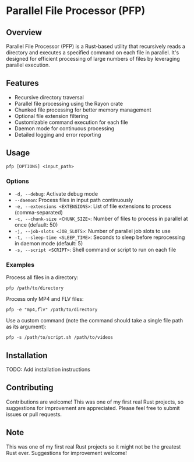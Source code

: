 # Parallel File Processor (PFP)

## Overview

Parallel File Processor (PFP) is a Rust-based utility that recursively reads a directory and executes a specified command on each file in parallel. It's designed for efficient processing of large numbers of files by leveraging parallel execution.

## Features

- Recursive directory traversal
- Parallel file processing using the Rayon crate
- Chunked file processing for better memory management
- Optional file extension filtering
- Customizable command execution for each file
- Daemon mode for continuous processing
- Detailed logging and error reporting

## Usage

```
pfp [OPTIONS] <input_path>
```

### Options

- `-d, --debug`: Activate debug mode
- `--daemon`: Process files in input path continuously
- `-e, --extensions <EXTENSIONS>`: List of file extensions to process (comma-separated)
- `-c, --chunk-size <CHUNK_SIZE>`: Number of files to process in parallel at once (default: 50)
- `-j, --job-slots <JOB_SLOTS>`: Number of parallel job slots to use
- `-t, --sleep-time <SLEEP_TIME>`: Seconds to sleep before reprocessing in daemon mode (default: 5)
- `-s, --script <SCRIPT>`: Shell command or script to run on each file

### Examples

Process all files in a directory:
```
pfp /path/to/directory
```

Process only MP4 and FLV files:
```
pfp -e "mp4,flv" /path/to/directory
```

Use a custom command (note the command should take a single file path as its argument):
```
pfp -s /path/to/script.sh /path/to/videos
```

## Installation

TODO: Add installation instructions

## Contributing

Contributions are welcome! This was one of my first real Rust projects, so suggestions for improvement are appreciated. Please feel free to submit issues or pull requests.

## Note

This was one of my first real Rust projects so it might not be the greatest Rust ever. Suggestions for improvement welcome!
